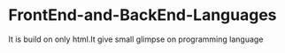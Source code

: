 # FrontEnd-and-BackEnd-Languages
It is build on only html.It give small glimpse on programming language 
